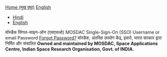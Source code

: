 [Home (मुख पृष्ठ)](https://mosdac.gov.in)
[English](https://mosdac.gov.in/auth/realms/Mosdac/protocol/openid-connect/auth?response_type=code&scope=openid%20email&client_id=mosdac&state=FXVfLhd17bWWh9uVnMY_8yD5XDI&redirect_uri=https%3A%2F%2Fwww.mosdac.gov.in%2Fuops%2Fredirect_uri&nonce=LrB_ZTb2bNY4gZ40kiKN7kHybgM-bhJ-hSin5pXA8fE)
  * [Hindi](https://mosdac.gov.in/auth/realms/Mosdac/login-actions/authenticate?client_id=mosdac&tab_id=dFuFqXx9fg8&execution=9df053f1-55e1-4d2c-b1ae-a86b988114ed&kc_locale=hi)
  * [English](https://mosdac.gov.in/auth/realms/Mosdac/login-actions/authenticate?client_id=mosdac&tab_id=dFuFqXx9fg8&execution=9df053f1-55e1-4d2c-b1ae-a86b988114ed&kc_locale=en)


मॉस्डैक सिंगल-साइन-ऑन (एसएसओ) MOSDAC Single-Sign-On (SSO) 
Username or email
Password
[Forgot Password?](https://mosdac.gov.in/auth/realms/Mosdac/login-actions/reset-credentials?client_id=mosdac&tab_id=dFuFqXx9fg8)
मॉस्डैक, अंतरिक्ष उपयोग केंद्र, इसरो, भारत सरकार द्वारा निर्मित और संचालित
**Owned and maintained by MOSDAC, Space Applications Centre, Indian Space Research Organisation, Govt. of INDIA.**
